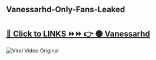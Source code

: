 
 ## Vanessarhd-Only-Fans-Leaked

# <h2><a href="https://clipsfans.com/Vanessarhd&ref=git">🔗 Click to LINKS ⏩⏩ 👉 🟢 Vanessarhd </a></h2>

<a href="https://clipsfans.com/Vanessarhd&ref=git" rel="nofollow" data-target="animated-image.originalLink"><img src="https://i.ibb.co.com/xMMVF88/686577567.gif" alt="Viral Video Original" style="max-width: 100%; display: inline-block;" data-target="animated-image.originalImage"></a>
